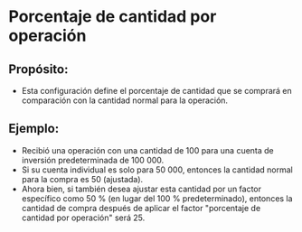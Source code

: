 # **Porcentaje de cantidad por operación**

## Propósito: 

- Esta configuración define el porcentaje de cantidad que se comprará en comparación con la cantidad normal para la operación.

## Ejemplo: 

- Recibió una operación con una cantidad de 100 para una cuenta de inversión predeterminada de 100 000. 
- Si su cuenta individual es solo para 50 000, entonces la cantidad normal para la compra es 50 (ajustada). 
- Ahora bien, si también desea ajustar esta cantidad por un factor específico como 50 % (en lugar del 100 % predeterminado), entonces la cantidad de compra después de aplicar el factor "porcentaje de cantidad por operación" será 25. 

